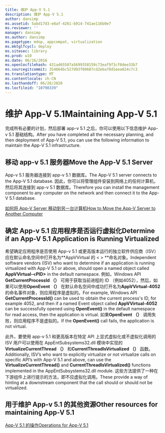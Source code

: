 ```yaml
---
title: 维护 App-V 5.1
description: 维护 App-V 5.1
author: dansimp
ms.assetid: 5abd17d3-e8af-4261-b914-741ae116b0e7
ms.reviewer: ''
manager: dansimp
ms.author: dansimp
ms.pagetype: mdop, appcompat, virtualization
ms.mktglfcycl: deploy
ms.sitesec: library
ms.prod: w10
ms.date: 06/16/2016
ms.openlocfilehash: 431ad65507a5699358159c73eaf9f3cf0dee33b7
ms.sourcegitcommit: 354664bc527d93f80687cd2eba70d1eea024c7c3
ms.translationtype: MT
ms.contentlocale: zh-CN
ms.lasthandoff: 06/26/2020
ms.locfileid: "10798339"
---
```

# <span data-ttu-id="9114c-103">维护 App-V 5.1</span><span class="sxs-lookup"><span data-stu-id="9114c-103">Maintaining App-V 5.1</span></span>


<span data-ttu-id="9114c-104">完成所有必要的计划，然后部署 app-v 5.1 之后，你可以使用以下信息维护 App-v 5.1 基础结构。</span><span class="sxs-lookup"><span data-stu-id="9114c-104">After you have completed all the necessary planning, and then deployment of App-V 5.1, you can use the following information to maintain the App-V 5.1 infrastructure.</span></span>

## <a href="" id="move-the-app-v-5-1-server-"></a><span data-ttu-id="9114c-105">移动 app-v 5.1 服务器</span><span class="sxs-lookup"><span data-stu-id="9114c-105">Move the App-V 5.1 Server</span></span>


<span data-ttu-id="9114c-106">App-v 5.1 服务器连接到 app-v 5.1 数据库。</span><span class="sxs-lookup"><span data-stu-id="9114c-106">The App-V 5.1 server connects to the App-V 5.1 database.</span></span> <span data-ttu-id="9114c-107">因此，你可以将管理组件安装到网络上的任何计算机，然后将其连接到 app-v 5.1 数据库。</span><span class="sxs-lookup"><span data-stu-id="9114c-107">Therefore you can install the management component to any computer on the network and then connect it to the App-V 5.1 database.</span></span>

[<span data-ttu-id="9114c-108">如何将 App-V Server 移动到另一台计算机</span><span class="sxs-lookup"><span data-stu-id="9114c-108">How to Move the App-V Server to Another Computer</span></span>](how-to-move-the-app-v-server-to-another-computer51.md)

## <a href="" id="determine-if-an-app-v-5-1-application-is-running-virtualized-"></a><span data-ttu-id="9114c-109">确定 App-v 5.1 应用程序是否运行虚拟化</span><span class="sxs-lookup"><span data-stu-id="9114c-109">Determine if an App-V 5.1 Application is Running Virtualized</span></span>


<span data-ttu-id="9114c-110">希望确定应用程序是否使用 App-v 5.1 或更高版本运行的独立软件供应商（ISV）应在默认命名空间中打开名为\*\*AppVVirtual 的 &lt; &gt; \*\*命名对象。</span><span class="sxs-lookup"><span data-stu-id="9114c-110">Independent software vendors (ISV) who want to determine if an application is running virtualized with App-V 5.1 or above, should open a named object called **AppVVirtual-&lt;PID&gt;** in the default namespace.</span></span> <span data-ttu-id="9114c-111">例如，Windows API **GetCurrentProcessId （）** 可用于获取当前进程的 ID （例如4052），然后，如果可以使用**OpenEvent （）** 在默认命名空间中成功打开名为**AppVVirtual-4052**的命名事件对象，则应用程序是虚拟的。</span><span class="sxs-lookup"><span data-stu-id="9114c-111">For example, Windows API **GetCurrentProcessId()** can be used to obtain the current process's ID, for example 4052, and then if a named Event object called **AppVVirtual-4052** can be successfully opened using **OpenEvent()** in the default namespace for read access, then the application is virtual.</span></span> <span data-ttu-id="9114c-112">如果**OpenEvent （）** 调用失败，则应用程序不是虚拟的。</span><span class="sxs-lookup"><span data-stu-id="9114c-112">If the **OpenEvent()** call fails, the application is not virtual.</span></span>

<span data-ttu-id="9114c-113">此外，要使用 app-v 5.1 和更高版本在特定 API 上显式虚拟化或不虚拟化调用的 ISV 用户可以使用在 AppEntSubsystems32.dll 模块中实现的**VirtualizeCurrentThread （）** 和**CurrentThreadIsVirtualized （）** 函数。</span><span class="sxs-lookup"><span data-stu-id="9114c-113">Additionally, ISV’s who want to explicitly virtualize or not virtualize calls on specific API’s with App-V 5.1 and above, can use the **VirtualizeCurrentThread()** and **CurrentThreadIsVirtualized()** functions implemented in the AppEntSubsystems32.dll module.</span></span> <span data-ttu-id="9114c-114">这些方法提供了一种在下游组件上进行提示的方法，即不应虚拟化调用。</span><span class="sxs-lookup"><span data-stu-id="9114c-114">These provide a way of hinting at a downstream component that the call should or should not be virtualized.</span></span>






## <span data-ttu-id="9114c-115">用于维护 App-v 5.1 的其他资源</span><span class="sxs-lookup"><span data-stu-id="9114c-115">Other resources for maintaining App-V 5.1</span></span>


[<span data-ttu-id="9114c-116">App-V 5.1 的操作</span><span class="sxs-lookup"><span data-stu-id="9114c-116">Operations for App-V 5.1</span></span>](operations-for-app-v-51.md)

 

 






